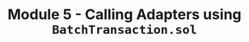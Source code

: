---
title: Module 5 - Calling Adapters using `BatchTransaction.sol`
description: Get Started with Router Academy.
---